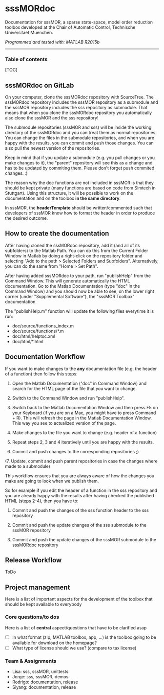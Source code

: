 # sssMORdoc
Documentation for sssMOR, a sparse state-space, model order reduction toolbox developed at the Chair of Automatic
Control, Technische Universitaet Muenchen.

*Programmed and tested with: MATLAB R2015b*

_________


### Table of contents

[TOC]


## sssMORdoc on GitLab
On your computer, clone the sssMORdoc repository with SourceTree. The sssMORdoc repository includes the sssMOR
repository as a submodule  and the sssMOR repository includes the sss repository as submodule. That means that when you
clone the sssMORdoc repository you automatically  also clone the sssMOR and the sss repository!

The submodule repositories (sssMOR and sss) will be inside the working directory of the sssMORdoc and you can treat them
as normal repositories: You can change the files in the submodule repositories, and when you are happy with the results,
you can commit and push those changes. You can also pull the newest version of the repositories.

Keep in mind that if you update a submodule (e.g. you pull changes or you make changes to it), the "parent" repository
will see this as a change  and has to be updated by commiting them. Please don't forget push commited changes. :)

The reason why the doc functions are not included in sssMOR is that they should be kept private (many functions are
based on code from Simtech  in Stuttgart). Using this structure, it will be possible to work on the documentation  and
on the toolbox **in the same directory**.

In sssMOR, the **headerTemplate** should be written/commented such that developers of sssMOR know how to format the
header in order to produce the desired outcome.


## How to create the documentation
After having cloned the sssMORdoc repository, add it (and all of its subfolders) to the Matlab Path. You can do this
from the Current Folder Window in Matlab by doing a right-click on the repository folder and selecting 
"Add to the path > Selected Folders and Subfolders". Alternatively, you can do the same from  "Home > Set Path".

After having added sssMORdoc to your path, run "publishHelp" from the Command Window. This will generate automatically
the HTML documentation. Go to the Matlab Documentation (type "doc" in the Command Window) and you should now be able to
see, on the lower right corner (under "Supplemental Software"), the "sssMOR Toolbox" documentation.

The "publishHelp.m" function will update the following files everytime it is run: 
- doc/source/functions_index.m
- doc/source/functions/*.m
- doc/html/helptoc.xml
- doc/html/*.html


## Documentation Workflow
If you want to make changes to the **any** documentation file (e.g. the header of a function) then follow this steps:

1. Open the Matlab Documentation ("doc" in Command Window) and search for the HTML page of the file that you want to
change.

2. Switch to the Command Window and run "publishHelp".

3. Switch back to the Matlab Documentation Window and then press F5 on your Keyboard (if you are on a Mac, you might
have to press Command + R). This will refresh the page in the Matlab Documentation Window. This way you see to
actualized version of the page.

4. Make changes to the file you want to change (e.g. header of a function)

5. Repeat steps 2, 3 and 4 iteratively until you are happy with the results.

6. Commit and push changes to the corresponding repositories ;)

(7. Update, commit and push parent repositories in case the changes where made to a submodule)

This workflow ensures that you are always aware of how the changes you make are going to look when we publish them.

So for example if you edit the header of a function in the sss repository and you are already happy with the results
after having checked the published HTML (steps 2-4), then you have to:

1. Commit and push the changes of the sss function header to the sss repository

2. Commit and push the update changes of the sss submodule to the sssMOR repository

3. Commit and push the update changes of the sssMOR submodule to the sssMORdoc repository


## Release Workflow
ToDo

## Project management
Here is a list of important aspects for the development of the toolbox that should be kept available to everybody

### Core questions/to dos
Here is a list of **central** aspect/questions that have to be clarified asap
- [ ] In what format (zip, MATLAB toolbox, app, ...) is the toolbox going to be available for download on the homepage?
- [ ] What type of license should we use? (compare to tax license)

### Team & Assignments

- Lisa:     sss, sssMOR, unittests
- Jorge:    sss, sssMOR, demos
- Rodrigo:  documentation, release
- Siyang:   documentation, release